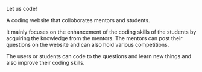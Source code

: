 Let us code!

A coding website that colloborates mentors and students.

It mainly focuses on the enhancement of the coding skills of the students by acquiring the knowledge from the mentors. The mentors can post their questions on the website and can also hold various competitions.

The users or students can code to the questions and learn new things and also improve their coding skills.
